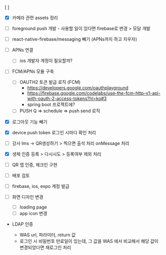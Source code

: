 [ ]

-   [x] 카메라 관련 assets 정리
-   [ ] foreground push 개발 - 사용할 일이 있다면 firebase로 변경 > 모달 개발
-   [ ] react-native-firebase/messaging 빼기 (APNs까지 하고 지우자)
-   [ ] APNs 연결
    -   [ ] ios 개발자 계정이 필요할까?
-   [ ] FCM/APNs 모듈 구축
    -   [ ] OAUTH2 토큰 발급 로직 (FCM)
        -   https://developers.google.com/oauthplayground
        -   https://firebase.google.com/codelabs/use-the-fcm-http-v1-api-with-oauth-2-access-tokens?hl=ko#3
        -   spring boot 프로젝트에?
    -   [ ] PUSH Q => schedule => push send 로직
-   [x] 로그아웃 기능 빼기
-   [x] device push token 로그인 시마다 확인 처리
-   [ ] 강사 lms -> QR생성하기 > 찍으면 출석 처리 onMessage 처리
-   [x] 생체 인증 등록 > 다시시도 > 등록여부 제외 처리
-   [ ] QR 앱 인증, 체크인 구현
-   [ ] 배포 검토
-   [ ] firebase, ios, expo 계정 발급
-   [ ] 화면 디자인 변경

    -   [ ] loading page
    -   [ ] app icon 변경

-   LDAP 인증

    -   WAS url, 파라미터, return 값
    -   로그인 시 비밀번호 만료일이 있는데, 그 값을 WAS 에서 비교해서 해당 값이 변경되었다면 재로그인 처리
